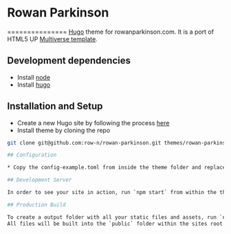 # Rowan Parkinson
===============
[Hugo](https://gohugo.io) theme for rowanparkinson.com. It is a port of HTML5 UP [Multiverse template](https://html5up.net/multiverse).

## Development dependencies

* Install [node](https://nodejs.org/en/)
* Install [hugo](http://gohugo.io/overview/installing)

## Installation and Setup

* Create a new Hugo site by following the process [here](http://gohugo.io/overview/quickstart)
* Install theme by cloning the repo
``` bash
git clone git@github.com:row-n/rowan-parkinson.git themes/rowan-parkinson

## Configuration

* Copy the config-example.toml from inside the theme folder and replace the config.toml inside the root

## Development Server

In order to see your site in action, run `npm start` from within the theme folder.

## Production Build

To create a output folder with all your static files and assets, run `npm run build` from within the theme folder.
All files will be built into the `public` folder within the sites root.